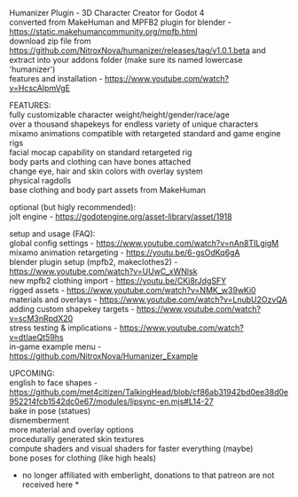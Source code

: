 Humanizer Plugin - 3D Character Creator for Godot 4  
converted from MakeHuman and MPFB2 plugin for blender - https://static.makehumancommunity.org/mpfb.html  
download zip file from https://github.com/NitroxNova/humanizer/releases/tag/v1.0.1.beta and extract into your addons folder (make sure its named lowercase 'humanizer')  
features and installation - https://www.youtube.com/watch?v=HcscAIpmVgE  

FEATURES:  
fully customizable character weight/height/gender/race/age  
over a thousand shapekeys for endless variety of unique characters  
mixamo animations compatible with retargeted standard and game engine rigs  
facial mocap capability on standard retargeted rig  
body parts and clothing can have bones attached  
change eye, hair and skin colors with overlay system  
physical ragdolls  
base clothing and body part assets from MakeHuman  

optional (but higly recommended):  
jolt engine - https://godotengine.org/asset-library/asset/1918   
  
setup and usage (FAQ):    
global config settings - https://www.youtube.com/watch?v=nAn8TILgigM  
mixamo animation retargeting -  https://youtu.be/6-gsOdKq6gA  
blender plugin setup (mpfb2, makeclothes2) - https://www.youtube.com/watch?v=UUwC_xWNlsk  
new mpfb2 clothing import - https://youtu.be/CKi8rJdgSFY  
rigged assets - https://www.youtube.com/watch?v=NMK_w39wKi0  
materials and overlays - https://www.youtube.com/watch?v=LnubU2OzvQA  
adding custom shapekey targets - https://www.youtube.com/watch?v=scM3nRpdX20  
stress testing & implications - https://www.youtube.com/watch?v=dtIaeQt59hs  
in-game example menu - https://github.com/NitroxNova/Humanizer_Example  
  
UPCOMING:  
english to face shapes - https://github.com/met4citizen/TalkingHead/blob/cf86ab31942bd0ee38d0e952214fcb1542dc0e67/modules/lipsync-en.mjs#L14-27  
bake in pose (statues)  
dismemberment  
more material and overlay options  
procedurally generated skin textures    
compute shaders and visual shaders for faster everything (maybe)  
bone poses for clothing (like high heals)  
  
* no longer affiliated with emberlight, donations to that patreon are not received here *
